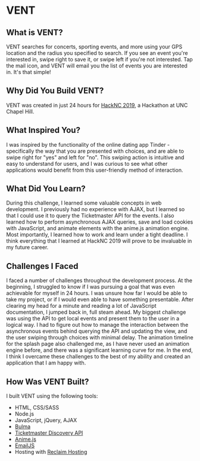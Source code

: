 # VENT
## What is VENT?
VENT searches for concerts, sporting events, and more using your GPS location and the radius you specified to search. If you see an event you're interested in, swipe right</span> to save it, or swipe left if you're not interested. Tap the mail icon, and VENT will email you the list of events you are interested in. It's that simple!

## Why Did You Build VENT?
VENT was created in just 24 hours for [HackNC 2019](http://hacknc.com), a Hackathon at UNC Chapel Hill.

## What Inspired You?
I was inspired by the functionality of the online dating app Tinder - specifically the way that you are presented with choices, and are able to swipe right for "yes" and left for "no". This swiping action is intuitive and easy to understand for users, and I was curious to see what other applications would benefit from this user-friendly method of interaction. 

## What Did You Learn?
During this challenge, I learned some valuable concepts in web development. I previously had no experience with AJAX, but I learned so that I could use it to query the Ticketmaster API for the events. I also learned how to perform asynchronous AJAX queries, save and load cookies with JavaScript, and animate elements with the anime.js animation engine. Most importantly, I learned how to work and learn under a tight deadline. I think everything that I learned at HackNC 2019 will prove to be invaluable in my future career.

## Challenges I Faced
I faced a number of challenges throughout the development process. At the beginning, I struggled to know if I was pursuing a goal that was even achievable for myself in 24 hours. I was unsure how far I would be able to take my project, or if I would even able to have something presentable. After clearing my head for a minute and reading a lot of JavaScript documentation, I jumped back in, full steam ahead. My biggest challenge was using the API to get local events and present them to the user in a logical way. I had to figure out how to manage the interaction between the asynchronous events behind querying the API and updating the view, and the user swiping through choices with minimal delay. The animation timeline for the splash page also challenged me, as I have never used an animation engine before, and there was a significant learning curve for me. In the end, I think I overcame these challenges to the best of my ability and created an application that I am happy with.

## How Was VENT Built?
I built VENT using the following tools:
- HTML, CSS/SASS
- Node.js
- JavaScript, jQuery, AJAX
- [Bulma](http://bulma.io)
- [Ticketmaster Discovery API](https://developer.ticketmaster.com)
- [Anime.js](https://animejs.com/)
- [EmailJS](https://www.emailjs.com/)
- Hosting with [Reclaim Hosting](https://reclaimhosting.com/)
